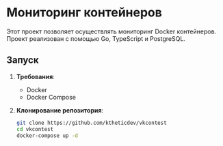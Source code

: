 # Мониторинг контейнеров

Этот проект позволяет осуществлять мониторинг Docker контейнеров. Проект реализован с помощью Go, TypeScript и PostgreSQL.

## Запуск

1. **Требования**:
   - Docker
   - Docker Compose

2. **Клонирование репозитория**:
   ```bash
   git clone https://github.com/ktheticdev/vkcontest
   cd vkcontest
   docker-compose up -d
